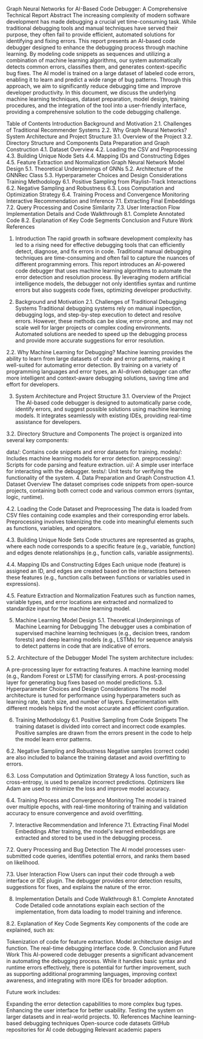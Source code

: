 Graph Neural Networks for AI-Based Code Debugger: A Comprehensive Technical Report
Abstract
The increasing complexity of modern software development has made debugging a crucial yet time-consuming task. While traditional debugging tools and manual techniques have served their purpose, they often fail to provide efficient, automated solutions for identifying and fixing errors. This report presents an AI-based code debugger designed to enhance the debugging process through machine learning. By modeling code snippets as sequences and utilizing a combination of machine learning algorithms, our system automatically detects common errors, classifies them, and generates context-specific bug fixes. The AI model is trained on a large dataset of labeled code errors, enabling it to learn and predict a wide range of bug patterns. Through this approach, we aim to significantly reduce debugging time and improve developer productivity. In this document, we discuss the underlying machine learning techniques, dataset preparation, model design, training procedures, and the integration of the tool into a user-friendly interface, providing a comprehensive solution to the code debugging challenge.

Table of Contents
Introduction
Background and Motivation
2.1. Challenges of Traditional Recommender Systems
2.2. Why Graph Neural Networks?
System Architecture and Project Structure
3.1. Overview of the Project
3.2. Directory Structure and Components
Data Preparation and Graph Construction
4.1. Dataset Overview
4.2. Loading the CSV and Preprocessing
4.3. Building Unique Node Sets
4.4. Mapping IDs and Constructing Edges
4.5. Feature Extraction and Normalization
Graph Neural Network Model Design
5.1. Theoretical Underpinnings of GNNs
5.2. Architecture of the GNNRec Class
5.3. Hyperparameter Choices and Design Considerations
Training Methodology
6.1. Positive Sampling from Playlist–Track Interactions
6.2. Negative Sampling and Robustness
6.3. Loss Computation and Optimization Strategy
6.4. Training Process and Convergence Monitoring
Interactive Recommendation and Inference
7.1. Extracting Final Embeddings
7.2. Query Processing and Cosine Similarity
7.3. User Interaction Flow
Implementation Details and Code Walkthrough
8.1. Complete Annotated Code
8.2. Explanation of Key Code Segments
Conclusion and Future Work
References
1. Introduction
The rapid growth in software development complexity has led to a rising need for effective debugging tools that can efficiently detect, diagnose, and fix errors in code. Traditional manual debugging techniques are time-consuming and often fail to capture the nuances of different programming errors. This report introduces an AI-powered code debugger that uses machine learning algorithms to automate the error detection and resolution process. By leveraging modern artificial intelligence models, the debugger not only identifies syntax and runtime errors but also suggests code fixes, optimizing developer productivity.

2. Background and Motivation
2.1. Challenges of Traditional Debugging Systems
Traditional debugging systems rely on manual inspection, debugging logs, and step-by-step execution to detect and resolve errors. However, these methods can be slow, error-prone, and may not scale well for larger projects or complex coding environments. Automated solutions are needed to speed up the debugging process and provide more accurate suggestions for error resolution.

2.2. Why Machine Learning for Debugging?
Machine learning provides the ability to learn from large datasets of code and error patterns, making it well-suited for automating error detection. By training on a variety of programming languages and error types, an AI-driven debugger can offer more intelligent and context-aware debugging solutions, saving time and effort for developers.

3. System Architecture and Project Structure
3.1. Overview of the Project
The AI-based code debugger is designed to automatically parse code, identify errors, and suggest possible solutions using machine learning models. It integrates seamlessly with existing IDEs, providing real-time assistance for developers.

3.2. Directory Structure and Components
The project is organized into several key components:

data/: Contains code snippets and error datasets for training.
models/: Includes machine learning models for error detection.
preprocessing/: Scripts for code parsing and feature extraction.
ui/: A simple user interface for interacting with the debugger.
tests/: Unit tests for verifying the functionality of the system.
4. Data Preparation and Graph Construction
4.1. Dataset Overview
The dataset comprises code snippets from open-source projects, containing both correct code and various common errors (syntax, logic, runtime).

4.2. Loading the Code Dataset and Preprocessing
The data is loaded from CSV files containing code examples and their corresponding error labels. Preprocessing involves tokenizing the code into meaningful elements such as functions, variables, and operators.

4.3. Building Unique Node Sets
Code structures are represented as graphs, where each node corresponds to a specific feature (e.g., variable, function) and edges denote relationships (e.g., function calls, variable assignments).

4.4. Mapping IDs and Constructing Edges
Each unique node (feature) is assigned an ID, and edges are created based on the interactions between these features (e.g., function calls between functions or variables used in expressions).

4.5. Feature Extraction and Normalization
Features such as function names, variable types, and error locations are extracted and normalized to standardize input for the machine learning model.

5. Machine Learning Model Design
5.1. Theoretical Underpinnings of Machine Learning for Debugging
The debugger uses a combination of supervised machine learning techniques (e.g., decision trees, random forests) and deep learning models (e.g., LSTMs) for sequence analysis to detect patterns in code that are indicative of errors.

5.2. Architecture of the Debugger Model
The system architecture includes:

A pre-processing layer for extracting features.
A machine learning model (e.g., Random Forest or LSTM) for classifying errors.
A post-processing layer for generating bug fixes based on model predictions.
5.3. Hyperparameter Choices and Design Considerations
The model architecture is tuned for performance using hyperparameters such as learning rate, batch size, and number of layers. Experimentation with different models helps find the most accurate and efficient configuration.

6. Training Methodology
6.1. Positive Sampling from Code Snippets
The training dataset is divided into correct and incorrect code examples. Positive samples are drawn from the errors present in the code to help the model learn error patterns.

6.2. Negative Sampling and Robustness
Negative samples (correct code) are also included to balance the training dataset and avoid overfitting to errors.

6.3. Loss Computation and Optimization Strategy
A loss function, such as cross-entropy, is used to penalize incorrect predictions. Optimizers like Adam are used to minimize the loss and improve model accuracy.

6.4. Training Process and Convergence Monitoring
The model is trained over multiple epochs, with real-time monitoring of training and validation accuracy to ensure convergence and avoid overfitting.

7. Interactive Recommendation and Inference
7.1. Extracting Final Model Embeddings
After training, the model's learned embeddings are extracted and stored to be used in the debugging process.

7.2. Query Processing and Bug Detection
The AI model processes user-submitted code queries, identifies potential errors, and ranks them based on likelihood.

7.3. User Interaction Flow
Users can input their code through a web interface or IDE plugin. The debugger provides error detection results, suggestions for fixes, and explains the nature of the error.

8. Implementation Details and Code Walkthrough
8.1. Complete Annotated Code
Detailed code annotations explain each section of the implementation, from data loading to model training and inference.

8.2. Explanation of Key Code Segments
Key components of the code are explained, such as:

Tokenization of code for feature extraction.
Model architecture design and function.
The real-time debugging interface code.
9. Conclusion and Future Work
This AI-powered code debugger presents a significant advancement in automating the debugging process. While it handles basic syntax and runtime errors effectively, there is potential for further improvement, such as supporting additional programming languages, improving context awareness, and integrating with more IDEs for broader adoption.

Future work includes:

Expanding the error detection capabilities to more complex bug types.
Enhancing the user interface for better usability.
Testing the system on larger datasets and in real-world projects.
10. References
Machine learning-based debugging techniques
Open-source code datasets
GitHub repositories for AI code debugging
Relevant academic papers
